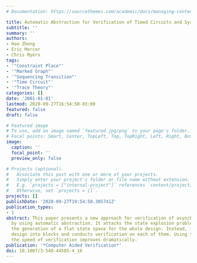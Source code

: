```yaml
---
# Documentation: https://sourcethemes.com/academic/docs/managing-content/

title: Automatic Abstraction for Verification of Timed Circuits and Systems?
subtitle: ''
summary: ''
authors:
- Hao Zheng
- Eric Mercer
- Chris Myers
tags:
- '"Constraint Place"'
- '"Marked Graph"'
- '"Sequencing Transition"'
- '"Time Circuit"'
- '"Trace Theory"'
categories: []
date: '2001-01-01'
lastmod: 2020-09-27T16:54:50-03:00
featured: false
draft: false

# Featured image
# To use, add an image named `featured.jpg/png` to your page's folder.
# Focal points: Smart, Center, TopLeft, Top, TopRight, Left, Right, BottomLeft, Bottom, BottomRight.
image:
  caption: ''
  focal_point: ''
  preview_only: false

# Projects (optional).
#   Associate this post with one or more of your projects.
#   Simply enter your project's folder or file name without extension.
#   E.g. `projects = ["internal-project"]` references `content/project/deep-learning/index.md`.
#   Otherwise, set `projects = []`.
projects: []
publishDate: '2020-09-27T19:54:50.305741Z'
publication_types:
- 1
abstract: This paper presents a new approach for verification of asynchronous circuits
  by using automatic abstraction. It attacks the state explosion problem by avoiding
  the generation of a flat state space for the whole design. Instead, it breaks the
  design into blocks and conducts verification on each of them. Using this approach,
  the speed of verification improves dramatically.
publication: '*Computer Aided Verification*'
doi: 10.1007/3-540-44585-4_16
---
```

